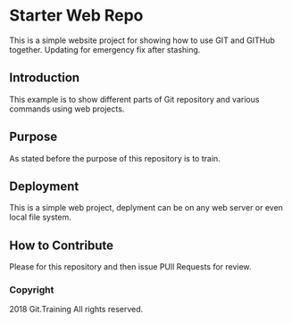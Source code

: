 # Starter Web Repo

This is a simple website project for showing how to use GIT and GITHub together. Updating for emergency fix after stashing.

## Introduction

This example is to show different parts of Git repository and various commands using web projects.

## Purpose

As stated before the purpose of this repository is to train.

## Deployment

This is a simple web project, deplyment can be on any web server or even local file system.

## How to Contribute

Please for this repository and then issue PUll Requests for review.

### Copyright

2018 Git.Training All rights reserved.

